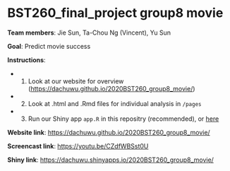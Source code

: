 # BST260_final_project group8 movie

**Team members**: Jie Sun, Ta-Chou Ng (Vincent), Yu Sun

**Goal**: Predict movie success

**Instructions**:
-  1. Look at our website for overview (https://dachuwu.github.io/2020BST260_group8_movie/)
-  2. Look at .html and .Rmd files for individual analysis in `/pages`
-  3. Run our Shiny app `app.R` in this repositry (recommended), or [here](https://dachuwu.shinyapps.io/2020BST260_group8_movie/)

**Website link**: https://dachuwu.github.io/2020BST260_group8_movie/

**Screencast link**: https://youtu.be/CZdfWBSst0U

**Shiny link**: https://dachuwu.shinyapps.io/2020BST260_group8_movie/

